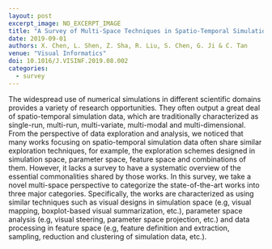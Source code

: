 ```yaml
---
layout: post
excerpt_image: NO_EXCERPT_IMAGE
title: "A Survey of Multi-Space Techniques in Spatio-Temporal Simulation Data Visualization"
date: 2019-09-01
authors: X. Chen, L. Shen, Z. Sha, R. Liu, S. Chen, G. Ji & C. Tan
venue: "Visual Informatics"
doi: 10.1016/J.VISINF.2019.08.002
categories:
  - survey
---
```

The widespread use of numerical simulations in different scientific domains provides a variety of research opportunities. They often output a great deal of spatio-temporal simulation data, which are traditionally characterized as single-run, multi-run, multi-variate, multi-modal and multi-dimensional. From the perspective of data exploration and analysis, we noticed that many works focusing on spatio-temporal simulation data often share similar exploration techniques, for example, the exploration schemes designed in simulation space, parameter space, feature space and combinations of them. However, it lacks a survey to have a systematic overview of the essential commonalities shared by those works. In this survey, we take a novel multi-space perspective to categorize the state-of-the-art works into three major categories. Specifically, the works are characterized as using similar techniques such as visual designs in simulation space (e.g, visual mapping, boxplot-based visual summarization, etc.), parameter space analysis (e.g, visual steering, parameter space projection, etc.) and data processing in feature space (e.g, feature definition and extraction, sampling, reduction and clustering of simulation data, etc.).
